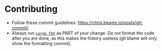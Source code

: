 # Contributing

- Follow these commit guidelines: https://chris.beams.io/posts/git-commit/
- Always run [`cargo fmt`](https://github.com/rust-lang-nursery/rustfmt) as PART of your change. Do not format the code after you are done, as this makes the history useless (git blame will only show the formatting commit).